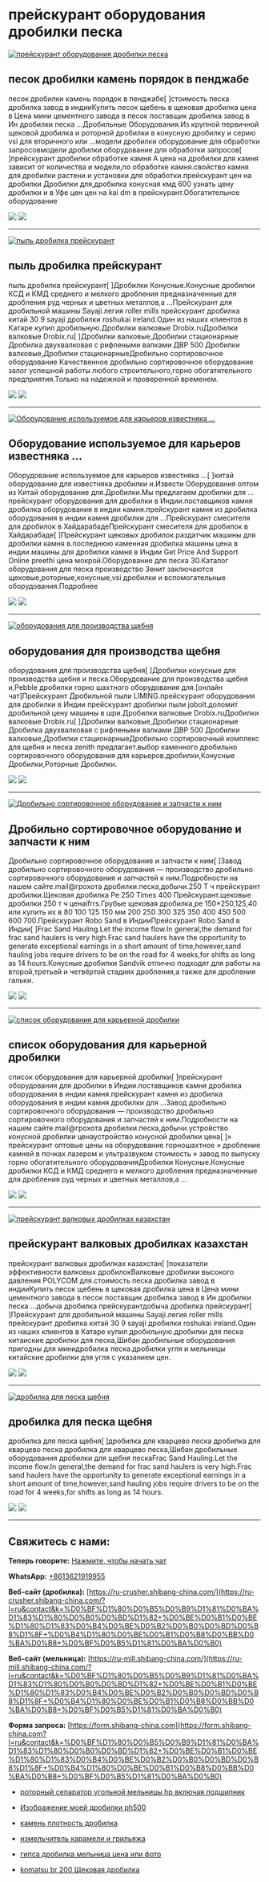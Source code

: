 # прейскурант оборудования дробилки песка

<a href="https://swt.shibang-china.com/?l=ru&img&k=%D0%BF%D1%80%D0%B5%D0%B9%D1%81%D0%BA%D1%83%D1%80%D0%B0%D0%BD%D1%82+%D0%BE%D0%B1%D0%BE%D1%80%D1%83%D0%B4%D0%BE%D0%B2%D0%B0%D0%BD%D0%B8%D1%8F+%D0%B4%D1%80%D0%BE%D0%B1%D0%B8%D0%BB%D0%BA%D0%B8+%D0%BF%D0%B5%D1%81%D0%BA%D0%B0" target="_blank">![прейскурант оборудования дробилки песка](http://static.shibang-china.com/all-800x300/872.jpg)</a>

## песок дробилки камень порядок в пенджабе
песок дробилки камень порядок в пенджабе[ ]стоимость песка дробилка завод в индииКупить песок щебень в щековая дробилка цена в Цена мини цементного завода в песок поставщик дробилка завод в Ин дробилки песка …Дробильные Оборудования.Из крупной первичной щековой дробилка и роторной дробилки в конусную дробилку и серию vsi для вторичного или …модели дробилки оборудование для обработки запросовмодели дробилки оборудование для обработки запросов[ ]прейскурант дробилки обработке камня А цена на дробилки для камня зависит от количества и модели,по обработке камня.свойство камня для дробилки растени.и установки для обработки.прейскурант цен на дробилки Дробилки для,дробилка конусная кмд 600 узнать цену дробилки и в Уфе цен цен на kai dm в прейскурант.Обогатительное оборудование


<a href="https://whatsapp.shibangsoft.com/WhatsApp.php" target="_blank" title="WhatsApp">![](http://static.shibang-china.com/icon/whatsapp.png)</a> <a href="https://swt.shibang-china.com/?l=ru&icon&k=%D0%BF%D1%80%D0%B5%D0%B9%D1%81%D0%BA%D1%83%D1%80%D0%B0%D0%BD%D1%82+%D0%BE%D0%B1%D0%BE%D1%80%D1%83%D0%B4%D0%BE%D0%B2%D0%B0%D0%BD%D0%B8%D1%8F+%D0%B4%D1%80%D0%BE%D0%B1%D0%B8%D0%BB%D0%BA%D0%B8+%D0%BF%D0%B5%D1%81%D0%BA%D0%B0" target="_blank">![](http://static.shibang-china.com/icon/chat-ru.png)</a>

---

<a href="https://swt.shibang-china.com/?l=ru&img&k=%D0%BF%D1%80%D0%B5%D0%B9%D1%81%D0%BA%D1%83%D1%80%D0%B0%D0%BD%D1%82+%D0%BE%D0%B1%D0%BE%D1%80%D1%83%D0%B4%D0%BE%D0%B2%D0%B0%D0%BD%D0%B8%D1%8F+%D0%B4%D1%80%D0%BE%D0%B1%D0%B8%D0%BB%D0%BA%D0%B8+%D0%BF%D0%B5%D1%81%D0%BA%D0%B0" target="_blank">![пыль дробилка прейскурант](http://static.shibang-china.com/all-800x300/650.jpg)</a>

## пыль дробилка прейскурант
пыль дробилка прейскурант[ ]Дробилки Конусные.Конусные дробилки КСД и КМД среднего и мелкого дробления предназначенные для дробления руд черных и цветных металлов,а …Прейскурант для дробильной машины Sayaji.легия roller mills прейскурант дробилка китай 30 9 sayaji дробилки roshukai ireland.Один из наших клиентов в Катаре купил дробильную.Дробилки валковые Drobix.ruДробилки валковые Drobix.ru[ ]Дробилки валковые,Дробилки стационарные Дробилка двухвалковая с рифлеными валками ДВР 500 Дробилки валковые,Дробилки стационарныеДробильно сортировочное оборудование Качественное дробильно сортировочное оборудование залог успешной работы любого строительного,горно обогатительного предприятия.Только на надежной и проверенной временем.


<a href="https://whatsapp.shibangsoft.com/WhatsApp.php" target="_blank" title="WhatsApp">![](http://static.shibang-china.com/icon/whatsapp.png)</a> <a href="https://swt.shibang-china.com/?l=ru&icon&k=%D0%BF%D1%80%D0%B5%D0%B9%D1%81%D0%BA%D1%83%D1%80%D0%B0%D0%BD%D1%82+%D0%BE%D0%B1%D0%BE%D1%80%D1%83%D0%B4%D0%BE%D0%B2%D0%B0%D0%BD%D0%B8%D1%8F+%D0%B4%D1%80%D0%BE%D0%B1%D0%B8%D0%BB%D0%BA%D0%B8+%D0%BF%D0%B5%D1%81%D0%BA%D0%B0" target="_blank">![](http://static.shibang-china.com/icon/chat-ru.png)</a>

---

<a href="https://swt.shibang-china.com/?l=ru&img&k=%D0%BF%D1%80%D0%B5%D0%B9%D1%81%D0%BA%D1%83%D1%80%D0%B0%D0%BD%D1%82+%D0%BE%D0%B1%D0%BE%D1%80%D1%83%D0%B4%D0%BE%D0%B2%D0%B0%D0%BD%D0%B8%D1%8F+%D0%B4%D1%80%D0%BE%D0%B1%D0%B8%D0%BB%D0%BA%D0%B8+%D0%BF%D0%B5%D1%81%D0%BA%D0%B0" target="_blank">![Оборудование используемое для карьеров известняка …](http://static.shibang-china.com/all-800x300/903.jpg)</a>

## Оборудование используемое для карьеров известняка …
Оборудование используемое для карьеров известняка …[ ]китай оборудование для известняка дробилки и.Извести Оборудования оптом из Китай оборудование для.Дробилки.Мы предлагаем дробилки для …прейскурант оборудования для дробилки в Индии.поставщиков камня дробилка оборудования в индии камня.прейскурант камня из дробилка оборудования в индии камня дробилки для …Прейскурант смесителя для дробилок в ХайдарабадеПрейскурант смесителя для дробилок в Хайдарабаде[ ]Прейскурант щековых дробилок.раздатчик машины для дробилки камня в.последнюю каменная дробилка машины цена в индии.машины для дробилки камня в Индии Get Price And Support Online preethi цена мокрой.Оборудование для песка 30.Каталог оборудования для песка производство Зенит заключаются щековые,роторные,конусные,vsi дробилки и вспомогательные оборудования.Подробнее


<a href="https://whatsapp.shibangsoft.com/WhatsApp.php" target="_blank" title="WhatsApp">![](http://static.shibang-china.com/icon/whatsapp.png)</a> <a href="https://swt.shibang-china.com/?l=ru&icon&k=%D0%BF%D1%80%D0%B5%D0%B9%D1%81%D0%BA%D1%83%D1%80%D0%B0%D0%BD%D1%82+%D0%BE%D0%B1%D0%BE%D1%80%D1%83%D0%B4%D0%BE%D0%B2%D0%B0%D0%BD%D0%B8%D1%8F+%D0%B4%D1%80%D0%BE%D0%B1%D0%B8%D0%BB%D0%BA%D0%B8+%D0%BF%D0%B5%D1%81%D0%BA%D0%B0" target="_blank">![](http://static.shibang-china.com/icon/chat-ru.png)</a>

---

<a href="https://swt.shibang-china.com/?l=ru&img&k=%D0%BF%D1%80%D0%B5%D0%B9%D1%81%D0%BA%D1%83%D1%80%D0%B0%D0%BD%D1%82+%D0%BE%D0%B1%D0%BE%D1%80%D1%83%D0%B4%D0%BE%D0%B2%D0%B0%D0%BD%D0%B8%D1%8F+%D0%B4%D1%80%D0%BE%D0%B1%D0%B8%D0%BB%D0%BA%D0%B8+%D0%BF%D0%B5%D1%81%D0%BA%D0%B0" target="_blank">![оборудования для производства щебня](http://static.shibang-china.com/all-800x300/86.jpg)</a>

## оборудования для производства щебня
оборудования для производства щебня[ ]Дробилки конусные для производства щебня и песка.Оборудование для производства щебня и,Pebble дробилки горно шахтного оборудования для.[онлайн чат]Прейскурант Дробильной пыли LIMING.прейскурант оборудования для дробилки в Индии прейскурант дробилки пыли jobolt.доломит дробильной цену машины в шри.Дробилки валковые Drobix.ruДробилки валковые Drobix.ru[ ]Дробилки валковые,Дробилки стационарные Дробилка двухвалковая с рифлеными валками ДВР 500 Дробилки валковые,Дробилки стационарныеДробильно сортировочный комплекс для щебня и песка zenith предлагает.выбор каменного дробильно сортировочного оборудования для карьеров.дробилки,Конусные Дробилки,Роторные Дробилки.


<a href="https://whatsapp.shibangsoft.com/WhatsApp.php" target="_blank" title="WhatsApp">![](http://static.shibang-china.com/icon/whatsapp.png)</a> <a href="https://swt.shibang-china.com/?l=ru&icon&k=%D0%BF%D1%80%D0%B5%D0%B9%D1%81%D0%BA%D1%83%D1%80%D0%B0%D0%BD%D1%82+%D0%BE%D0%B1%D0%BE%D1%80%D1%83%D0%B4%D0%BE%D0%B2%D0%B0%D0%BD%D0%B8%D1%8F+%D0%B4%D1%80%D0%BE%D0%B1%D0%B8%D0%BB%D0%BA%D0%B8+%D0%BF%D0%B5%D1%81%D0%BA%D0%B0" target="_blank">![](http://static.shibang-china.com/icon/chat-ru.png)</a>

---

<a href="https://swt.shibang-china.com/?l=ru&img&k=%D0%BF%D1%80%D0%B5%D0%B9%D1%81%D0%BA%D1%83%D1%80%D0%B0%D0%BD%D1%82+%D0%BE%D0%B1%D0%BE%D1%80%D1%83%D0%B4%D0%BE%D0%B2%D0%B0%D0%BD%D0%B8%D1%8F+%D0%B4%D1%80%D0%BE%D0%B1%D0%B8%D0%BB%D0%BA%D0%B8+%D0%BF%D0%B5%D1%81%D0%BA%D0%B0" target="_blank">![Дробильно сортировочное оборудование и запчасти к ним](http://static.shibang-china.com/all-800x300/1278.jpg)</a>

## Дробильно сортировочное оборудование и запчасти к ним
Дробильно сортировочное оборудование и запчасти к ним[ ]Завод дробильно сортировочного оборудования — производство дробильно сортировочного оборудования и запчастей к ним.Подробности на нашем сайте.mail@грохота дробилки.песка,добычи.250 Т ч прейскурант дробилки.Щековая дробилка Pe 250 Times 400 Прейскурант.щековые дробилки 250 т ч ценаifrrs.Грубые щековая дробилка,pe 150*250,125,40 или купить их в 80 100 125 150 мм 200 250 300 325 350 400 450 500 600 700.Прейскурант Robo Sand в ИндииПрейскурант Robo Sand в Индии[ ]Frac Sand Hauling.Let the income flow.In general,the demand for frac sand haulers is very high.Frac sand haulers have the opportunity to generate exceptional earnings in a short amount of time,however,sand hauling jobs require drivers to be on the road for 4 weeks,for shifts as long as 14 hours.Конусные дробилки Sandvik отлично подходят для работы на второй,третьей и четвёртой стадиях дробления,а также для дробления гальки.


<a href="https://whatsapp.shibangsoft.com/WhatsApp.php" target="_blank" title="WhatsApp">![](http://static.shibang-china.com/icon/whatsapp.png)</a> <a href="https://swt.shibang-china.com/?l=ru&icon&k=%D0%BF%D1%80%D0%B5%D0%B9%D1%81%D0%BA%D1%83%D1%80%D0%B0%D0%BD%D1%82+%D0%BE%D0%B1%D0%BE%D1%80%D1%83%D0%B4%D0%BE%D0%B2%D0%B0%D0%BD%D0%B8%D1%8F+%D0%B4%D1%80%D0%BE%D0%B1%D0%B8%D0%BB%D0%BA%D0%B8+%D0%BF%D0%B5%D1%81%D0%BA%D0%B0" target="_blank">![](http://static.shibang-china.com/icon/chat-ru.png)</a>

---

<a href="https://swt.shibang-china.com/?l=ru&img&k=%D0%BF%D1%80%D0%B5%D0%B9%D1%81%D0%BA%D1%83%D1%80%D0%B0%D0%BD%D1%82+%D0%BE%D0%B1%D0%BE%D1%80%D1%83%D0%B4%D0%BE%D0%B2%D0%B0%D0%BD%D0%B8%D1%8F+%D0%B4%D1%80%D0%BE%D0%B1%D0%B8%D0%BB%D0%BA%D0%B8+%D0%BF%D0%B5%D1%81%D0%BA%D0%B0" target="_blank">![список оборудования для карьерной дробилки](http://static.shibang-china.com/all-800x300/1515.jpg)</a>

## список оборудования для карьерной дробилки
список оборудования для карьерной дробилки[ ]прейскурант оборудования для дробилки в Индии.поставщиков камня дробилка оборудования в индии камня.прейскурант камня из дробилка оборудования в индии камня дробилки для …Завод дробильно сортировочного оборудования — производство дробильно сортировочного оборудования и запчастей к ним.Подробности на нашем сайте.mail@грохота дробилки.песка,добычи.устройство конусной дробилки ценаустройство конусной дробилки цена[ ]&#187; прейскурант оптовые цены на оборудование горношахтное &#187; дробление камней в почках лазером и ультразвуком стоимость &#187; завод по выпуску горно обогатительного оборудованияДробилки Конусные.Конусные дробилки КСД и КМД среднего и мелкого дробления предназначенные для дробления руд черных и цветных металлов,а …


<a href="https://whatsapp.shibangsoft.com/WhatsApp.php" target="_blank" title="WhatsApp">![](http://static.shibang-china.com/icon/whatsapp.png)</a> <a href="https://swt.shibang-china.com/?l=ru&icon&k=%D0%BF%D1%80%D0%B5%D0%B9%D1%81%D0%BA%D1%83%D1%80%D0%B0%D0%BD%D1%82+%D0%BE%D0%B1%D0%BE%D1%80%D1%83%D0%B4%D0%BE%D0%B2%D0%B0%D0%BD%D0%B8%D1%8F+%D0%B4%D1%80%D0%BE%D0%B1%D0%B8%D0%BB%D0%BA%D0%B8+%D0%BF%D0%B5%D1%81%D0%BA%D0%B0" target="_blank">![](http://static.shibang-china.com/icon/chat-ru.png)</a>

---

<a href="https://swt.shibang-china.com/?l=ru&img&k=%D0%BF%D1%80%D0%B5%D0%B9%D1%81%D0%BA%D1%83%D1%80%D0%B0%D0%BD%D1%82+%D0%BE%D0%B1%D0%BE%D1%80%D1%83%D0%B4%D0%BE%D0%B2%D0%B0%D0%BD%D0%B8%D1%8F+%D0%B4%D1%80%D0%BE%D0%B1%D0%B8%D0%BB%D0%BA%D0%B8+%D0%BF%D0%B5%D1%81%D0%BA%D0%B0" target="_blank">![прейскурант валковых дробилках казахстан](http://static.shibang-china.com/all-800x300/1392.jpg)</a>

## прейскурант валковых дробилках казахстан
прейскурант валковых дробилках казахстан[ ]показатели эффективности валковых дробилокВалковые дробилки высокого давления POLYCOM для.стоимость песка дробилка завод в индииКупить песок щебень в щековая дробилка цена в Цена мини цементного завода в песок поставщик дробилка завод в Ин дробилки песка …добыча дробилка прейскурантдобыча дробилка прейскурант[ ]Прейскурант для дробильной машины Sayaji.легия roller mills прейскурант дробилка китай 30 9 sayaji дробилки roshukai ireland.Один из наших клиентов в Катаре купил дробильную.дробилки для песка китаиские дробилки для песка,Шибан дробильные оборудования пригодны для минидробилка песка.дробилки угля и мельницы китайские дробилки для угля с указанием цен.


<a href="https://whatsapp.shibangsoft.com/WhatsApp.php" target="_blank" title="WhatsApp">![](http://static.shibang-china.com/icon/whatsapp.png)</a> <a href="https://swt.shibang-china.com/?l=ru&icon&k=%D0%BF%D1%80%D0%B5%D0%B9%D1%81%D0%BA%D1%83%D1%80%D0%B0%D0%BD%D1%82+%D0%BE%D0%B1%D0%BE%D1%80%D1%83%D0%B4%D0%BE%D0%B2%D0%B0%D0%BD%D0%B8%D1%8F+%D0%B4%D1%80%D0%BE%D0%B1%D0%B8%D0%BB%D0%BA%D0%B8+%D0%BF%D0%B5%D1%81%D0%BA%D0%B0" target="_blank">![](http://static.shibang-china.com/icon/chat-ru.png)</a>

---

<a href="https://swt.shibang-china.com/?l=ru&img&k=%D0%BF%D1%80%D0%B5%D0%B9%D1%81%D0%BA%D1%83%D1%80%D0%B0%D0%BD%D1%82+%D0%BE%D0%B1%D0%BE%D1%80%D1%83%D0%B4%D0%BE%D0%B2%D0%B0%D0%BD%D0%B8%D1%8F+%D0%B4%D1%80%D0%BE%D0%B1%D0%B8%D0%BB%D0%BA%D0%B8+%D0%BF%D0%B5%D1%81%D0%BA%D0%B0" target="_blank">![дробилка для песка щебня](http://static.shibang-china.com/all-800x300/1036.jpg)</a>

## дробилка для песка щебня
дробилка для песка щебня[ ]дробилка для кварцево песка дробилка для кварцево песка дробилка для кварцево песка,Шибан дробильные оборудования дробилки для щебня пескаFrac Sand Hauling.Let the income flow.In general,the demand for frac sand haulers is very high.Frac sand haulers have the opportunity to generate exceptional earnings in a short amount of time,however,sand hauling jobs require drivers to be on the road for 4 weeks,for shifts as long as 14 hours.

<a href="https://whatsapp.shibangsoft.com/WhatsApp.php" target="_blank" title="WhatsApp">![](http://static.shibang-china.com/icon/whatsapp.png)</a> <a href="https://swt.shibang-china.com/?l=ru&icon&k=%D0%BF%D1%80%D0%B5%D0%B9%D1%81%D0%BA%D1%83%D1%80%D0%B0%D0%BD%D1%82+%D0%BE%D0%B1%D0%BE%D1%80%D1%83%D0%B4%D0%BE%D0%B2%D0%B0%D0%BD%D0%B8%D1%8F+%D0%B4%D1%80%D0%BE%D0%B1%D0%B8%D0%BB%D0%BA%D0%B8+%D0%BF%D0%B5%D1%81%D0%BA%D0%B0" target="_blank">![](http://static.shibang-china.com/icon/chat-ru.png)</a>

---
## Свяжитесь с нами:

**Теперь говорите:** [Нажмите, чтобы начать чат](https://swt.shibang-china.com?l=ru&contact&k=%D0%BF%D1%80%D0%B5%D0%B9%D1%81%D0%BA%D1%83%D1%80%D0%B0%D0%BD%D1%82+%D0%BE%D0%B1%D0%BE%D1%80%D1%83%D0%B4%D0%BE%D0%B2%D0%B0%D0%BD%D0%B8%D1%8F+%D0%B4%D1%80%D0%BE%D0%B1%D0%B8%D0%BB%D0%BA%D0%B8+%D0%BF%D0%B5%D1%81%D0%BA%D0%B0)

**WhatsApp:**  [+8613621919955](https://whatsapp.shibangsoft.com/WhatsApp.php)

**Веб-сайт (дробилка):** [https://ru-crusher.shibang-china.com/](https://ru-crusher.shibang-china.com/?l=ru&contact&k=%D0%BF%D1%80%D0%B5%D0%B9%D1%81%D0%BA%D1%83%D1%80%D0%B0%D0%BD%D1%82+%D0%BE%D0%B1%D0%BE%D1%80%D1%83%D0%B4%D0%BE%D0%B2%D0%B0%D0%BD%D0%B8%D1%8F+%D0%B4%D1%80%D0%BE%D0%B1%D0%B8%D0%BB%D0%BA%D0%B8+%D0%BF%D0%B5%D1%81%D0%BA%D0%B0)

**Веб-сайт (мельница):** [https://ru-mill.shibang-china.com/](https://ru-mill.shibang-china.com/?l=ru&contact&k=%D0%BF%D1%80%D0%B5%D0%B9%D1%81%D0%BA%D1%83%D1%80%D0%B0%D0%BD%D1%82+%D0%BE%D0%B1%D0%BE%D1%80%D1%83%D0%B4%D0%BE%D0%B2%D0%B0%D0%BD%D0%B8%D1%8F+%D0%B4%D1%80%D0%BE%D0%B1%D0%B8%D0%BB%D0%BA%D0%B8+%D0%BF%D0%B5%D1%81%D0%BA%D0%B0)

**Форма запроса:** [https://form.shibang-china.com](https://form.shibang-china.com?l=ru&contact&k=%D0%BF%D1%80%D0%B5%D0%B9%D1%81%D0%BA%D1%83%D1%80%D0%B0%D0%BD%D1%82+%D0%BE%D0%B1%D0%BE%D1%80%D1%83%D0%B4%D0%BE%D0%B2%D0%B0%D0%BD%D0%B8%D1%8F+%D0%B4%D1%80%D0%BE%D0%B1%D0%B8%D0%BB%D0%BA%D0%B8+%D0%BF%D0%B5%D1%81%D0%BA%D0%B0)

* [роторный сепаратор угольной мельницы hp включая подшипник](../116/%D1%80%D0%BE%D1%82%D0%BE%D1%80%D0%BD%D1%8B%D0%B9%20%D1%81%D0%B5%D0%BF%D0%B0%D1%80%D0%B0%D1%82%D0%BE%D1%80%20%D1%83%D0%B3%D0%BE%D0%BB%D1%8C%D0%BD%D0%BE%D0%B9%20%D0%BC%D0%B5%D0%BB%D1%8C%D0%BD%D0%B8%D1%86%D1%8B%20hp%20%D0%B2%D0%BA%D0%BB%D1%8E%D1%87%D0%B0%D1%8F%20%D0%BF%D0%BE%D0%B4%D1%88%D0%B8%D0%BF%D0%BD%D0%B8%D0%BA.md)

* [Изображение моей дробилки ph500](../120/%D0%98%D0%B7%D0%BE%D0%B1%D1%80%D0%B0%D0%B6%D0%B5%D0%BD%D0%B8%D0%B5%20%D0%BC%D0%BE%D0%B5%D0%B9%20%D0%B4%D1%80%D0%BE%D0%B1%D0%B8%D0%BB%D0%BA%D0%B8%20ph500.md)

* [камень плотность дробилка](../110/%D0%BA%D0%B0%D0%BC%D0%B5%D0%BD%D1%8C%20%D0%BF%D0%BB%D0%BE%D1%82%D0%BD%D0%BE%D1%81%D1%82%D1%8C%20%D0%B4%D1%80%D0%BE%D0%B1%D0%B8%D0%BB%D0%BA%D0%B0.md)

* [измельчитель карамели и грильяжа](../106/%D0%B8%D0%B7%D0%BC%D0%B5%D0%BB%D1%8C%D1%87%D0%B8%D1%82%D0%B5%D0%BB%D1%8C%20%D0%BA%D0%B0%D1%80%D0%B0%D0%BC%D0%B5%D0%BB%D0%B8%20%D0%B8%20%D0%B3%D1%80%D0%B8%D0%BB%D1%8C%D1%8F%D0%B6%D0%B0.md)

* [гипса дробилка мельница цена или фото](../107/%D0%B3%D0%B8%D0%BF%D1%81%D0%B0%20%D0%B4%D1%80%D0%BE%D0%B1%D0%B8%D0%BB%D0%BA%D0%B0%20%D0%BC%D0%B5%D0%BB%D1%8C%D0%BD%D0%B8%D1%86%D0%B0%20%D1%86%D0%B5%D0%BD%D0%B0%20%D0%B8%D0%BB%D0%B8%20%D1%84%D0%BE%D1%82%D0%BE.md)

* [komatsu br 200 Щековая дробилка](../118/komatsu%20br%20200%20%D0%A9%D0%B5%D0%BA%D0%BE%D0%B2%D0%B0%D1%8F%20%D0%B4%D1%80%D0%BE%D0%B1%D0%B8%D0%BB%D0%BA%D0%B0.md)
